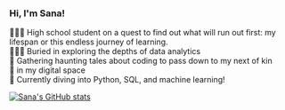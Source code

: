 
### Hi, I'm Sana! 

👩🏻‍💻 High school student on a quest to find out what will run out first: my lifespan or this endless journey of learning. <br/> 
👩🏻‍🎓 Buried in exploring the depths of data analytics <br/> 
🎨 Gathering haunting tales about coding to pass down to my next of kin <br/> 
🌷 in my digital space <br/> 
💭 Currently diving into Python, SQL, and machine learning! <br/>

<!-- GitHub stats from https://github.com/anuraghazra/github-readme-stats -->
[![Sana's GitHub stats](https://github-readme-stats.vercel.app/api?username=sxnaaintsane&count_private=true&show_icons=true&theme=radical&hide_rank=false)](https://github.com/anuraghazra/github-readme-stats)

